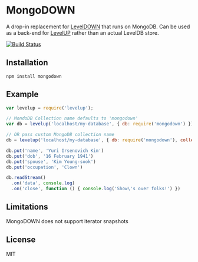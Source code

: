 # MongoDOWN

A drop-in replacement for
[LevelDOWN](https://github.com/rvagg/node-leveldown) that runs on
MongoDB. Can be used as a back-end for
[LevelUP](https://github.com/rvagg/node-levelup) rather than an actual
LevelDB store.

[![Build Status](https://travis-ci.org/watson/mongodown.png)](https://travis-ci.org/watson/mongodown)

## Installation

```
npm install mongodown
```

## Example

```javascript
var levelup = require('levelup');

// MondoDB Collection name defaults to 'mongodown'
var db = levelup('localhost/my-database', { db: require('mongodown') }); 

// OR pass custom MongoDB collection name
db = levelup('localhost/my-database', { db: require('mongodown'), collection:'People_C' });

db.put('name', 'Yuri Irsenovich Kim')
db.put('dob', '16 February 1941')
db.put('spouse', 'Kim Young-sook')
db.put('occupation', 'Clown')

db.readStream()
  .on('data', console.log)
  .on('close', function () { console.log('Show\'s over folks!') })
```

## Limitations

MongoDOWN does not support iterator snapshots

## License

MIT
